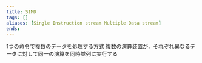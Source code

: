 ```yaml
---
title: SIMD
tags: []
aliases: [Single Instruction stream Multiple Data stream]
ends: 
---
```

1つの命令で複数のデータを処理する方式
複数の演算装置が，それぞれ異なるデータに対して同一の演算を同時並列に実行する